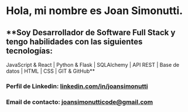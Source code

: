 # Hola, mi nombre es **Joan Simonutti**.

## **Soy Desarrollador de Software Full Stack y tengo habilidades con las siguientes tecnologías:
JavaScript & React | Python & Flask | SQLAlchemy | API REST | Base de datos | HTML | CSS | GIT & GitHub**

### **Perfil de Linkedin:** [linkedin.com/in/joansimonutti](https://www.linkedin.com/in/joansimonutti/)
### **Email de contacto:** [joansimonutticode@gmail.com](mailto:joansimonutticode@gmail.com)
